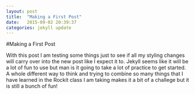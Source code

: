 ```yaml
---
layout: post
title:  "Making a First Post"
date:   2015-09-02 20:39:37
categories: jekyll update
---
```


#Making a First Post

With this post I am testing some things just to see if all my styling changes will carry over into the new post like I expect it to.  Jekyll seems like it will be a lot of fun to use but man is it going to take a lot of practice to get started.  A whole different way to think and trying to combine so many things that I have learned in the Rockit class I am taking makes it a bit of a challege but it is still a bunch of fun!